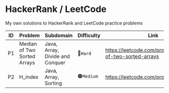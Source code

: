 # HackerRank / LeetCode
My own solutions to HackerRank and LeetCode practice problems

| ID | Problem                     | Subdomain                       | Difficulty            | Link                                                     |
|----|-----------------------------|---------------------------------|-----------------------|----------------------------------------------------------|
| P1 | Median of Two Sorted Arrays | Java, Array, Divide and Conquer | 🔴<code>Hard</code>   |https://leetcode.com/problems/median-of-two-sorted-arrays |
| P2 | H_index                     | Java, Array, Sorting            | 🟠<code>Medium</code> |https://leetcode.com/problems/h-index                                                 |